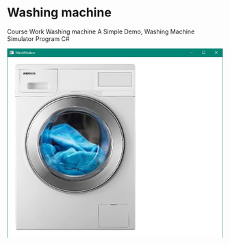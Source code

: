 # Washing machine
Course Work Washing machine
A Simple Demo, Washing Machine Simulator
Program C#


![Alt text](https://github.com/maximtis/Course_Work-washMachine/blob/master/wash.JPG "Optional title")
